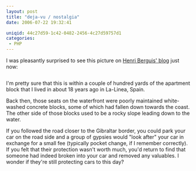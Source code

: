 ```yaml
---
layout: post
title: "deja-vu / nostalgia"
date: 2006-07-22 19:32:41

uniqid: 44c27d59-1c42-0482-2456-4c27d59757d1
categories: 
 - PHP
---
```

<p>I was pleasantly surprised to see this picture on <a href="http://bergie.iki.fi/blog/back-on-duty.html">Henri Berguis' blog</a> just now:   </p>
<p><img src="http://bergie.iki.fi/midcom-serveattachmentguid-ac846904841e0470487f52c370e3c9da/monkeys-and-the-gibraltar-rock.jpg" alt=""/>   </p>
<p>I'm pretty sure that this is within a couple of hundred yards of the apartment block that I lived in about 18 years ago in La-Linea, Spain.   </p>
<p>Back then, those seats on the waterfront were poorly maintained white-washed concrete blocks, some of which had fallen down towards the coast.  The other side of those blocks used to be a rocky slope leading down to the water.   </p>
<p>If you followed the road closer to the Gibraltar border, you could park your car on the road side and a group of gypsies would &quot;look after&quot; your car in exchange for a small fee (typically pocket change, if I remember correctly).  If you felt that their protection wasn't worth much, you'd return to find that someone had indeed broken into your car and removed any valuables.  I wonder if they're still protecting cars to this day?   </p>
<p>  </p>
